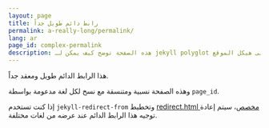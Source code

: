 ```yaml
---
layout: page
title: رابط دائم طويل جداً
permalink: a-really-long/permalink/
lang: ar
page_id: complex-permalink
description: هذه الصفحة توضح كيف يمكن لـ jekyll polyglot إنشاء وصيانة روابط دائمة مخصصة مع الحفاظ على هيكل الموقع.
---
```


هذا الرابط الدائم طويل ومعقد جداً.

وهذه الصفحة نسبية ومتنسقة مع نسخ لكل لغة مدعومة بواسطة `page_id`.

إذا كنت تستخدم `jekyll-redirect-from` وتخطيط [redirect.html مخصص](https://github.com/untra/polyglot/blob/main/site/_layouts/redirect.html)، سيتم إعادة توجيه هذا الرابط الدائم عند عرضه من لغات مختلفة.
